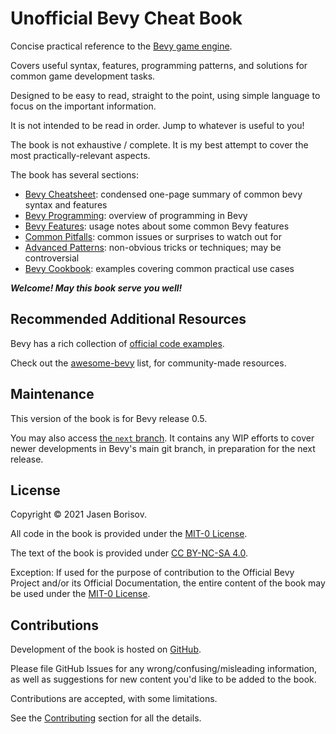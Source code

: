 # Unofficial Bevy Cheat Book

Concise practical reference to the [Bevy game engine](https://github.com/bevyengine/bevy).

Covers useful syntax, features, programming patterns, and solutions for common game development tasks.

Designed to be easy to read, straight to the point, using simple language to focus on the important information.

It is not intended to be read in order. Jump to whatever is useful to you!

The book is not exhaustive / complete. It is my best attempt to cover the most practically-relevant aspects.

The book has several sections:

 - [Bevy Cheatsheet](./cheatsheet/_index.md): condensed one-page summary of common bevy syntax and features
 - [Bevy Programming](./programming/_index.md): overview of programming in Bevy
 - [Bevy Features](./features/_index.md): usage notes about some common Bevy features
 - [Common Pitfalls](./pitfalls/_index.md): common issues or surprises to watch out for
 - [Advanced Patterns](./patterns/_index.md): non-obvious tricks or techniques; may be controversial
 - [Bevy Cookbook](./cookbook/_index.md): examples covering common practical use cases

***Welcome! May this book serve you well!***

## Recommended Additional Resources

Bevy has a rich collection of [official code examples](https://github.com/bevyengine/bevy/tree/latest/examples#examples).

Check out the [awesome-bevy](https://github.com/bevyengine/awesome-bevy) list,
for community-made resources.

## Maintenance

This version of the book is for Bevy release 0.5.

You may also access [the `next` branch](https://bevy-cheatbook.github.io/next/).
It contains any WIP efforts to cover newer developments in Bevy's main git
branch, in preparation for the next release.

## License

Copyright © 2021 Jasen Borisov.

All code in the book is provided under the [MIT-0 License](https://github.com/bevy-cheatbook/mit-0).

The text of the book is provided under [CC BY-NC-SA 4.0](https://creativecommons.org/licenses/by-nc-sa/4.0/).

Exception: If used for the purpose of contribution to the Official Bevy Project
and/or its Official Documentation, the entire content of the book may be used
under the [MIT-0 License](https://github.com/bevy-cheatbook/mit-0).

## Contributions

Development of the book is hosted on [GitHub](https://github.com/bevy-cheatbook/bevy-cheatbook).

Please file GitHub Issues for any wrong/confusing/misleading information, as
well as suggestions for new content you'd like to be added to the book.

Contributions are accepted, with some limitations.

See the [Contributing](./contributing.md) section for all the details.
